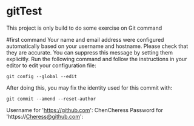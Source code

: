 # gitTest
This project is only build to do some exercise on Git command

#first command
Your name and email address were configured automatically based
on your username and hostname. Please check that they are accurate.
You can suppress this message by setting them explicitly. Run the
following command and follow the instructions in your editor to edit
your configuration file:

    git config --global --edit

After doing this, you may fix the identity used for this commit with:

    git commit --amend --reset-author

Username for 'https://github.com': ChenCheress
Password for 'https://Cheress@github.com':

